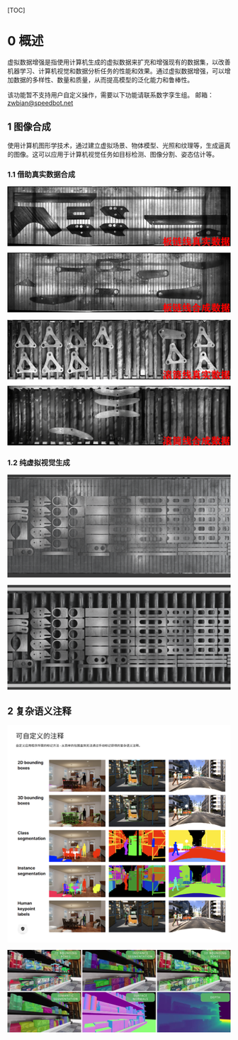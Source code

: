 [TOC]


# 0 概述

虚拟数据增强是指使用计算机生成的虚拟数据来扩充和增强现有的数据集，以改善机器学习、计算机视觉和数据分析任务的性能和效果。通过虚拟数据增强，可以增加数据的多样性、数量和质量，从而提高模型的泛化能力和鲁棒性。

该功能暂不支持用户自定义操作，需要以下功能请联系数字孪生组。
邮箱：zwbian@speedbot.net

## 1 图像合成

使用计算机图形学技术，通过建立虚拟场景、物体模型、光照和纹理等，生成逼真的图像。这可以应用于计算机视觉任务如目标检测、图像分割、姿态估计等。

### 1.1 借助真实数据合成

![](../imgs/505.png)

![](../imgs/506.png)

### 1.2 纯虚拟视觉生成

![](../imgs/507.png)

![](../imgs/508.png)

## 2 复杂语义注释

![](../imgs/509.png)

![](../imgs/510.png)